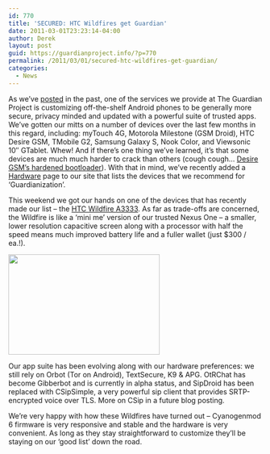 ```yaml
---
id: 770
title: 'SECURED: HTC Wildfires get Guardian'
date: 2011-03-01T23:23:14-04:00
author: Derek
layout: post
guid: https://guardianproject.info/?p=770
permalink: /2011/03/01/secured-htc-wildfires-get-guardian/
categories:
  - News
---
```

As we’ve [posted](https://guardianproject.info/2010/11/09/secured-t-mobile-mytouch-4g-gets-guardian/) in the past, one of the services we provide at The Guardian Project is customizing off-the-shelf Android phones to be generally more secure, privacy minded and updated with a powerful suite of trusted apps. We’ve gotten our mitts on a number of devices over the last few months in this regard, including: myTouch 4G, Motorola Milestone (GSM Droid), HTC Desire GSM, TMobile G2, Samsung Galaxy S, Nook Color, and Viewsonic 10″ GTablet. Whew! And if there’s one thing we’ve learned, it’s that some devices are much much harder to crack than others (cough cough… [Desire GSM’s hardened bootloader](http://alpharev.nl/)). With that in mind, we’ve recently added a [Hardware](https://guardianproject.info/hardware/) page to our site that lists the devices that we recommend for ‘Guardianization’.

This weekend we got our hands on one of the devices that has recently made our list – the [HTC Wildfire A3333](http://www.htc.com/uk/product/wildfire/overview.html). As far as trade-offs are concerned, the Wildfire is like a ‘mini me’ version of our trusted Nexus One – a smaller, lower resolution capacitive screen along with a processor with half the speed means much improved battery life and a fuller wallet (just $300 / ea.!).

[<img class="aligncenter size-medium wp-image-771" title="HTC Wildfires" src="https://guardianproject.info/wp-content/uploads/2011/03/DSC01246-300x199.jpg" alt="" width="300" height="199" srcset="https://guardianproject.info/wp-content/uploads/2011/03/DSC01246-300x199.jpg 300w, https://guardianproject.info/wp-content/uploads/2011/03/DSC01246-1024x681.jpg 1024w, https://guardianproject.info/wp-content/uploads/2011/03/DSC01246.jpg 1600w" sizes="(max-width: 300px) 100vw, 300px" />](https://guardianproject.info/wp-content/uploads/2011/03/DSC01246.jpg)

Our app suite has been evolving along with our hardware preferences: we still rely on Orbot (Tor on Android), TextSecure, K9 & APG. OtRChat has become Gibberbot and is currently in alpha status, and SipDroid has been replaced with CSipSimple, a very powerful sip client that provides SRTP-encrypted voice over TLS. More on CSip in a future blog posting.

We’re very happy with how these Wildfires have turned out – Cyanogenmod 6 firmware is very responsive and stable and the hardware is very convenient. As long as they stay straightforward to customize they’ll be staying on our ‘good list’ down the road.